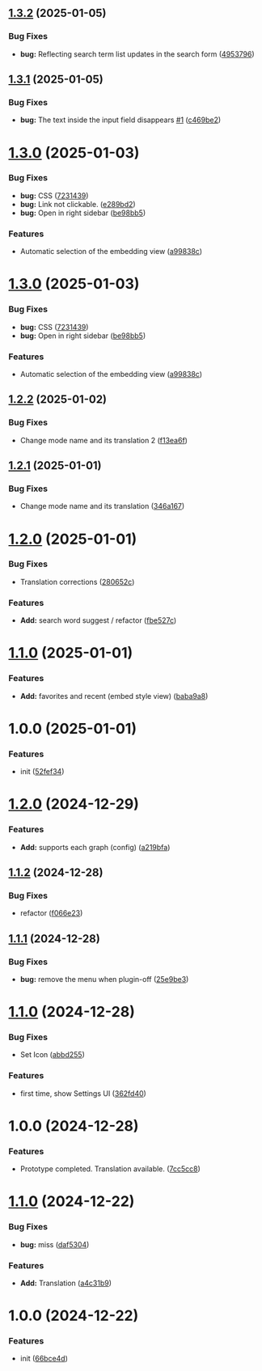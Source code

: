 ## [1.3.2](https://github.com/YU000jp/logseq-plugin-logging-search/compare/v1.3.1...v1.3.2) (2025-01-05)


### Bug Fixes

* **bug:** Reflecting search term list updates in the search form ([4953796](https://github.com/YU000jp/logseq-plugin-logging-search/commit/49537967450324fb64835b374881f91a449a8c7f))

## [1.3.1](https://github.com/YU000jp/logseq-plugin-logging-search/compare/v1.3.0...v1.3.1) (2025-01-05)


### Bug Fixes

* **bug:** The text inside the input field disappears [#1](https://github.com/YU000jp/logseq-plugin-logging-search/issues/1) ([c469be2](https://github.com/YU000jp/logseq-plugin-logging-search/commit/c469be2688569693700d89c50d6f2ab47c08b8a6))

# [1.3.0](https://github.com/YU000jp/logseq-plugin-logging-search/compare/v1.2.2...v1.3.0) (2025-01-03)


### Bug Fixes

* **bug:** CSS ([7231439](https://github.com/YU000jp/logseq-plugin-logging-search/commit/72314392b4c63a429c5e67768fd92deb803b110f))
* **bug:** Link not clickable. ([e289bd2](https://github.com/YU000jp/logseq-plugin-logging-search/commit/e289bd2ac822e86ea1044043468b1ed7f24852d9))
* **bug:** Open in right sidebar ([be98bb5](https://github.com/YU000jp/logseq-plugin-logging-search/commit/be98bb59d9ad0129ba167dc0f41d7a36b1a99274))


### Features

* Automatic selection of the embedding view ([a99838c](https://github.com/YU000jp/logseq-plugin-logging-search/commit/a99838c8611ec9a4f7e85f3dfc78cea70beb259a))

# [1.3.0](https://github.com/YU000jp/logseq-plugin-logging-search/compare/v1.2.2...v1.3.0) (2025-01-03)


### Bug Fixes

* **bug:** CSS ([7231439](https://github.com/YU000jp/logseq-plugin-logging-search/commit/72314392b4c63a429c5e67768fd92deb803b110f))
* **bug:** Open in right sidebar ([be98bb5](https://github.com/YU000jp/logseq-plugin-logging-search/commit/be98bb59d9ad0129ba167dc0f41d7a36b1a99274))


### Features

* Automatic selection of the embedding view ([a99838c](https://github.com/YU000jp/logseq-plugin-logging-search/commit/a99838c8611ec9a4f7e85f3dfc78cea70beb259a))

## [1.2.2](https://github.com/YU000jp/logseq-plugin-logging-search/compare/v1.2.1...v1.2.2) (2025-01-02)


### Bug Fixes

* Change mode name and its translation 2 ([f13ea6f](https://github.com/YU000jp/logseq-plugin-logging-search/commit/f13ea6ff3cb5881cdf5825ad3676a6f735d5a0d6))

## [1.2.1](https://github.com/YU000jp/logseq-plugin-logging-search/compare/v1.2.0...v1.2.1) (2025-01-01)


### Bug Fixes

* Change mode name and its translation ([346a167](https://github.com/YU000jp/logseq-plugin-logging-search/commit/346a16752ab51eb55b9e5745f1e4a375727b00f7))

# [1.2.0](https://github.com/YU000jp/logseq-plugin-logging-search/compare/v1.1.0...v1.2.0) (2025-01-01)


### Bug Fixes

* Translation corrections ([280652c](https://github.com/YU000jp/logseq-plugin-logging-search/commit/280652ce2aed3275ed200bc14060b774f96e40fe))


### Features

* **Add:** search word suggest / refactor ([fbe527c](https://github.com/YU000jp/logseq-plugin-logging-search/commit/fbe527cf6b982731ce90897e00943917955bf5a1))

# [1.1.0](https://github.com/YU000jp/logseq-plugin-logging-search/compare/v1.0.0...v1.1.0) (2025-01-01)


### Features

* **Add:** favorites and recent (embed style view) ([baba9a8](https://github.com/YU000jp/logseq-plugin-logging-search/commit/baba9a81a6a82f4c8c7592536efa02bf5fed96bb))

# 1.0.0 (2025-01-01)


### Features

* init ([52fef34](https://github.com/YU000jp/logseq-plugin-logging-search/commit/52fef344e09470f7ed0dba6067bd4deb6df8aa57))

# [1.2.0](https://github.com/YU000jp/logseq-plugin-draft-notes/compare/v1.1.2...v1.2.0) (2024-12-29)


### Features

* **Add:** supports each graph (config) ([a219bfa](https://github.com/YU000jp/logseq-plugin-draft-notes/commit/a219bfa4c6ef8eac68068174063fa536c7e19101))

## [1.1.2](https://github.com/YU000jp/logseq-plugin-draft-notes/compare/v1.1.1...v1.1.2) (2024-12-28)


### Bug Fixes

* refactor ([f066e23](https://github.com/YU000jp/logseq-plugin-draft-notes/commit/f066e23344c03e24429f39b89e288269e316a826))

## [1.1.1](https://github.com/YU000jp/logseq-plugin-draft-notes/compare/v1.1.0...v1.1.1) (2024-12-28)


### Bug Fixes

* **bug:** remove the menu when plugin-off ([25e9be3](https://github.com/YU000jp/logseq-plugin-draft-notes/commit/25e9be3cf579e6dc45159e1cc36e2052114dd8fe))

# [1.1.0](https://github.com/YU000jp/logseq-plugin-draft-notes/compare/v1.0.0...v1.1.0) (2024-12-28)


### Bug Fixes

* Set Icon ([abbd255](https://github.com/YU000jp/logseq-plugin-draft-notes/commit/abbd255d865ec28a12d5ed6dfab09b36683e0e28))


### Features

* first time, show Settings UI ([362fd40](https://github.com/YU000jp/logseq-plugin-draft-notes/commit/362fd40fab9061b44483c74ec31e42873907906e))

# 1.0.0 (2024-12-28)


### Features

* Prototype completed. Translation available. ([7cc5cc8](https://github.com/YU000jp/logseq-plugin-draft-notes/commit/7cc5cc8ca62e1a66ffa979558288f43508488acc))

# [1.1.0](https://github.com/YU000jp/logseq-plugin-multi-random-note/compare/v1.0.0...v1.1.0) (2024-12-22)


### Bug Fixes

* **bug:** miss ([daf5304](https://github.com/YU000jp/logseq-plugin-multi-random-note/commit/daf53045701a69464239bdf817c456b53866dd45))


### Features

* **Add:** Translation ([a4c31b9](https://github.com/YU000jp/logseq-plugin-multi-random-note/commit/a4c31b95c75174fef749157a27f0bc2923a84017))

# 1.0.0 (2024-12-22)


### Features

* init ([66bce4d](https://github.com/YU000jp/logseq-plugin-multi-random-note/commit/66bce4daed848f341e9a39c6bbe3b977e2f11572))
